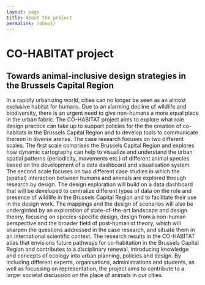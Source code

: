 ```yaml
---
layout: page
title: About the project
permalink: /about/
---
```


# CO-HABITAT project

## Towards animal-inclusive design strategies in the Brussels Capital Region

In a rapidly urbanizing world, cities can no longer be seen as an almost exclusive habitat for humans. Due to an alarming decline of wildlife and biodiversity, there is an urgent need to give non-humans a more equal place in the urban fabric. The CO-HABITAT project aims to explore what role design practice can take up to support policies for the the creation of co-habitats in the Brussels Capital Region and to develop tools to communicate thereon in diverse arenas. The case research focuses on two different scales. The first scale comprises the Brussels Capital Region and explores how dynamic cartography can help to visualize and understand the urban spatial patterns (periodicity, movements etc.) of different animal species based on the development of a data dashboard and visualisation system. The second scale focuses on two different case studies in which the (spatial) interaction between humans and animals are explored through research by design. The design exploration will build on a data dashboard that will be developed to centralize different types of data on the role and presence of wildlife in the Brussels Capital Region and to facilitate their use in the design work. The mappings and the design of scenarios will also be undergirded by an exploration of state-of-the-art landscape and design theory, focusing on species-specific design, design from a non-human perspective and the broader field of post-humanist theory, which will sharpen the questions addressed in the case research, and situate them in an international scientific context. The research results in the CO-HABITAT atlas that envisions future pathways for co-habitation in the Brussels Capital Region and contributes to a disciplinary renewal, introducing knowledge and concepts of ecology into urban planning, policies and design. By including different experts, organisations, administrations and students, as well as focussing on representation, the project aims to contribute to a larger societal discussion on the place of animals in our cities.